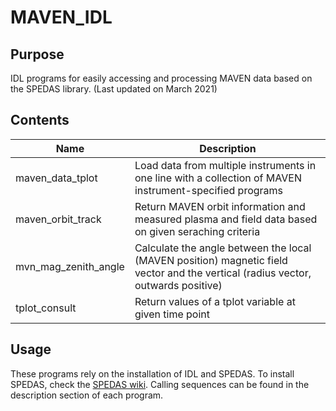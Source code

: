 # MAVEN_IDL
## Purpose
IDL programs for easily accessing and processing MAVEN data based on the SPEDAS library. (Last updated on March 2021)
## Contents
| Name                 | Description |
|----------------------|-------------|
| maven_data_tplot     |Load data from multiple instruments in one line with a collection of MAVEN instrument-specified programs|
| maven_orbit_track    |Return MAVEN orbit information and measured plasma and field data based on given seraching criteria     |
| mvn_mag_zenith_angle |Calculate the angle between the local (MAVEN position) magnetic field vector and the vertical (radius vector, outwards positive)|
| tplot_consult        |Return values of a tplot variable at given time point |
## Usage
These programs rely on the installation of IDL and SPEDAS. To install SPEDAS, check the [SPEDAS wiki](http://spedas.org/wiki/index.php?title=Main_Page). Calling sequences can be found in the description section of each program. 

